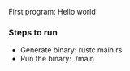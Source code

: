 First program: Hello world

### Steps to run
- Generate binary: rustc main.rs
- Run the binary: ./main